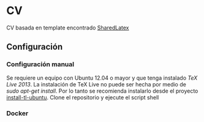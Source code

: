 [1]: https://www.sharelatex.com/templates/cv/fancy-cv/ 
[2]: https://github.com/scottkosty/install-tl-ubuntu

# CV

CV basada en template encontrado [SharedLatex][1]

## Configuración

###  Configuración manual

Se requiere un equipo con Ubuntu 12.04 o mayor y que tenga instalado *TeX Live 2013*. La instalación de TeX Live no puede ser hecha por medio de *sudo apt-get install*. Por lo tanto se recomienda instalarlo desde el proyecto [install-tl-ubuntu][2]. Clone el repositorio y ejecute el script shell

### Docker

 